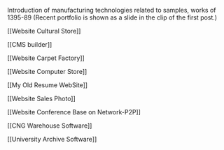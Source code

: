 Introduction of manufacturing technologies related to samples, works of 1395-89
(Recent portfolio is shown as a slide in the clip of the first post.)
 
[[Website Cultural Store]]

 
[[CMS builder]]


[[Website Carpet Factory]]



[[Website Computer Store]]



[[My Old Resume WebSite]]
 


[[Website Sales Photo]] 
 


[[Website Conference Base on Network-P2P]]
 

 
[[CNG Warehouse Software]]
 


 [[University Archive Software]]




 

 
